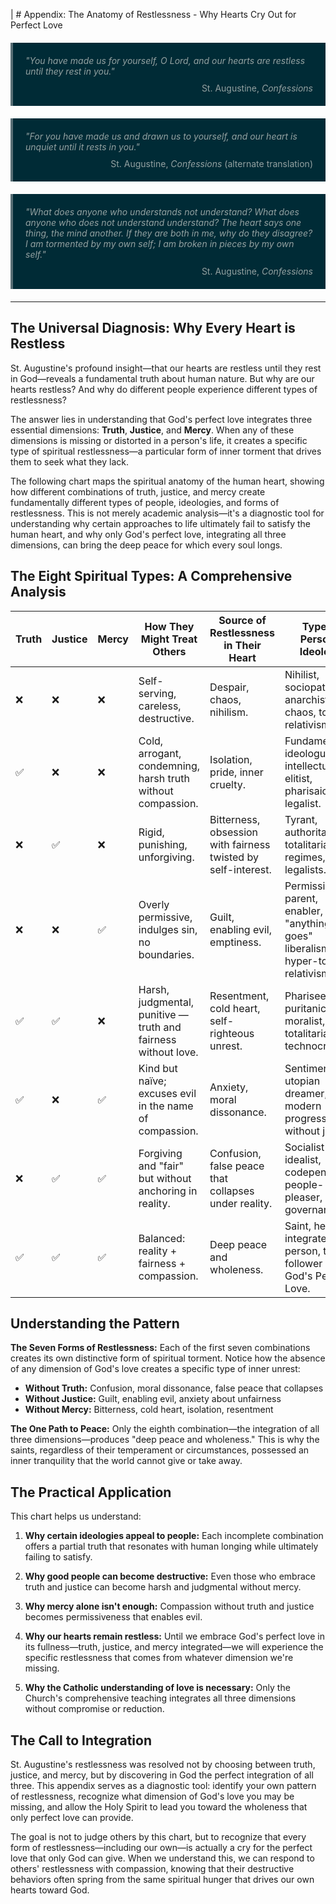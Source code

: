 | # Appendix: The Anatomy of Restlessness - Why Hearts Cry Out for Perfect Love

<div style="background-color: #002b36; padding: 20px; margin: 20px 0; border-left: 4px solid #586e75; font-style: italic; color: #93a1a1;">
"You have made us for yourself, O Lord, and our hearts are restless until they rest in you."<br>
<div style="text-align: right; font-style: normal; margin-top: 10px;">St. Augustine, <em>Confessions</em></div>
</div>

<div style="background-color: #002b36; padding: 20px; margin: 20px 0; border-left: 4px solid #586e75; font-style: italic; color: #93a1a1;">
"For you have made us and drawn us to yourself, and our heart is unquiet until it rests in you."<br>
<div style="text-align: right; font-style: normal; margin-top: 10px;">St. Augustine, <em>Confessions</em> (alternate translation)</div>
</div>

<div style="background-color: #002b36; padding: 20px; margin: 20px 0; border-left: 4px solid #586e75; font-style: italic; color: #93a1a1;">
"What does anyone who understands not understand? What does anyone who does not understand understand? The heart says one thing, the mind another. If they are both in me, why do they disagree? I am tormented by my own self; I am broken in pieces by my own self."<br>
<div style="text-align: right; font-style: normal; margin-top: 10px;">St. Augustine, <em>Confessions</em></div>
</div>

---

## The Universal Diagnosis: Why Every Heart is Restless

St. Augustine's profound insight—that our hearts are restless until they rest in God—reveals a fundamental truth about human nature. But why are our hearts restless? And why do different people experience different types of restlessness?

The answer lies in understanding that God's perfect love integrates three essential dimensions: **Truth**, **Justice**, and **Mercy**. When any of these dimensions is missing or distorted in a person's life, it creates a specific type of spiritual restlessness—a particular form of inner torment that drives them to seek what they lack.

The following chart maps the spiritual anatomy of the human heart, showing how different combinations of truth, justice, and mercy create fundamentally different types of people, ideologies, and forms of restlessness. This is not merely academic analysis—it's a diagnostic tool for understanding why certain approaches to life ultimately fail to satisfy the human heart, and why only God's perfect love, integrating all three dimensions, can bring the deep peace for which every soul longs.

## The Eight Spiritual Types: A Comprehensive Analysis

| Truth | Justice | Mercy | How They Might Treat Others                                    | Source of Restlessness in Their Heart                         | Type of Person / Ideology                                                          |
| ----- | ------- | ----- | -------------------------------------------------------------- | ------------------------------------------------------------- | ---------------------------------------------------------------------------------- |
| ❌     | ❌       | ❌     | Self-serving, careless, destructive.                           | Despair, chaos, nihilism.                                     | Nihilist, sociopath, anarchist chaos, total relativism.                            |
| ✅     | ❌       | ❌     | Cold, arrogant, condemning, harsh truth without compassion.    | Isolation, pride, inner cruelty.                              | Fundamentalist ideologue, intellectual elitist, pharisaical legalist.              |
| ❌     | ✅       | ❌     | Rigid, punishing, unforgiving.                                 | Bitterness, obsession with fairness twisted by self-interest. | Tyrant, authoritarian, totalitarian regimes, rigid legalists.                      |
| ❌     | ❌       | ✅     | Overly permissive, indulges sin, no boundaries.                | Guilt, enabling evil, emptiness.                              | Permissive parent, enabler, "anything goes" liberalism, hyper-tolerant relativism. |
| ✅     | ✅       | ❌     | Harsh, judgmental, punitive — truth and fairness without love. | Resentment, cold heart, self-righteous unrest.                | Pharisee, puritanical moralist, totalitarian technocrat.                           |
| ✅     | ❌       | ✅     | Kind but naïve; excuses evil in the name of compassion.        | Anxiety, moral dissonance.                                    | Sentimentalist, utopian dreamer, modern progressivism without justice.             |
| ❌     | ✅       | ✅     | Forgiving and "fair" but without anchoring in reality.         | Confusion, false peace that collapses under reality.          | Socialist idealist, codependent, people-pleaser, weak governance.                  |
| ✅     | ✅       | ✅     | Balanced: reality + fairness + compassion.                     | Deep peace and wholeness.                                     | Saint, healthy integrated person, true follower of God's Perfect Love.             |

## Understanding the Pattern

**The Seven Forms of Restlessness:** Each of the first seven combinations creates its own distinctive form of spiritual torment. Notice how the absence of any dimension of God's love creates a specific type of inner unrest:

- **Without Truth:** Confusion, moral dissonance, false peace that collapses
- **Without Justice:** Guilt, enabling evil, anxiety about unfairness
- **Without Mercy:** Bitterness, cold heart, isolation, resentment

**The One Path to Peace:** Only the eighth combination—the integration of all three dimensions—produces "deep peace and wholeness." This is why the saints, regardless of their temperament or circumstances, possessed an inner tranquility that the world cannot give or take away.

## The Practical Application

This chart helps us understand:

1. **Why certain ideologies appeal to people:** Each incomplete combination offers a partial truth that resonates with human longing while ultimately failing to satisfy.

2. **Why good people can become destructive:** Even those who embrace truth and justice can become harsh and judgmental without mercy.

3. **Why mercy alone isn't enough:** Compassion without truth and justice becomes permissiveness that enables evil.

4. **Why our hearts remain restless:** Until we embrace God's perfect love in its fullness—truth, justice, and mercy integrated—we will experience the specific restlessness that comes from whatever dimension we're missing.

5. **Why the Catholic understanding of love is necessary:** Only the Church's comprehensive teaching integrates all three dimensions without compromise or reduction.

## The Call to Integration

St. Augustine's restlessness was resolved not by choosing between truth, justice, and mercy, but by discovering in God the perfect integration of all three. This appendix serves as a diagnostic tool: identify your own pattern of restlessness, recognize what dimension of God's love you may be missing, and allow the Holy Spirit to lead you toward the wholeness that only perfect love can provide.

The goal is not to judge others by this chart, but to recognize that every form of restlessness—including our own—is actually a cry for the perfect love that only God can give. When we understand this, we can respond to others' restlessness with compassion, knowing that their destructive behaviors often spring from the same spiritual hunger that drives our own hearts toward God.
